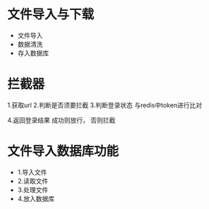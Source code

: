 # 文件导入与下载

- 文件导入
- 数据清洗
- 存入数据库


# 拦截器

1.获取url
2.判断是否须要拦截
3.判断登录状态
	与redis中token进行比对
	
4.返回登录结果 
成功则放行，
否则拦截


# 文件导入数据库功能
- 1.导入文件
- 2.读取文件
- 3.处理文件
- 4.放入数据库
<!--stackedit_data:
eyJoaXN0b3J5IjpbLTc4Mzc4NTA0Nyw1Mjc4NzQ4MTAsMTAyMT
M1NjEwNSwtMjQxMDc1MDk4LDg0NDU2Mzc2OCwxMjk0OTY0Nzc5
XX0=
-->